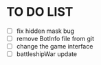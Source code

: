 # TO DO LIST
- [ ] fix hidden mask bug 
- [ ] remove BotInfo file from git
- [ ] change the game interface
- [ ] battleshipWar update
